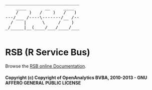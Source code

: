 <pre>
____________________________
    ____       __     ____  
    /    )   /    )   /   ) 
---/___ /----\-------/__ /--
  /    |      \     /    )  
_/_____|__(____/___/____/___
                            
</pre>

# RSB (R Service Bus)

Browse the [RSB online Documentation](http://rsb.doc.openanalytics.eu/).

#### Copyright (c) Copyright of OpenAnalytics BVBA, 2010-2013 - GNU AFFERO GENERAL PUBLIC LICENSE
